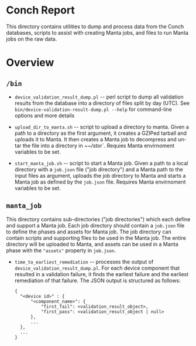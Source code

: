 # Conch Report

This directory contains utilities to dump and process data from the Conch
databases, scripts to assist with creating Manta jobs, and files to run Manta
jobs on the raw data.


# Overview

## `/bin`

* `device_validation_result_dump.pl` -- perl script to dump all validation
  results from the database into a directory of files split by day (UTC). See
  `bin/device-validation-result-dump.pl --help` for command-line options and
  more details

* `upload_dir_to_manta.sh` -- script to upload a directory to manta. Given a
  path to a directory as the first argument, it creates a GZIPed tarball and
  uploads it to Manta. It then creates a Manta job to decompress and un-tar the
  file into a directory in ~~/stor`. Requies Manta envirnoment variables to be
  set.

* `start_manta_job.sh` -- script to start a Manta job. Given a path to a local
  directory with a `job.json` file ("job directory") and a Manta path to the
  input files as argument, uploads the job directory to Manta and starts a
  Manta job as defined by the `job.json` file. Requires Manta envirnoment
  variables to be set.


## `manta_job`

This directory contains sub-directories ("job directories") which each define
and support a Manta job. Each job directory should contain a `job.json` file to
define the phases and assets for Manta job. The job directory can contain
scripts and supporting files to be used in the Manta job. The entire directory
will be uploaded to Manta, and assets can be used in a Manta phase with the
`"assets"` property in `job.json`.


* `time_to_earliest_remediation` -- processes the output of
  `device_validation_result_dump.pl`. For each device component that resulted
  in a validation failure, it finds the earliest failure and the earliest
  remediation of that failure. The JSON output is structured as follows:

  ```
  {
    "<device id>" : {
        "<component_name>": {
            "first_fail": <validation_result_object>,
            "first_pass": <validation_result_object | null>
        },
        ...
    },
    ...
  }
  ```
